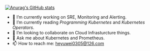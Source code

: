 [![Anurag's GitHub stats](https://github-readme-stats.vercel.app/api?username=heisaman&count_private=true&theme=monokai&show_icons=true)](https://github.com/anuraghazra/github-readme-stats)

- 🔭 I’m currently working on SRE, Monitoring and Alerting.
- 🌱 I’m currently reading *Programming Kubernetes* and *Kubernetes Operators*.
- 👯 I’m looking to collaborate on Cloud Infrasturcture things.
- 💬 Ask me about Kubernetes and Prometheus.
- 📫 How to reach me: heyuwei0305@126.com

<!--
**heisaman/heisaman** is a ✨ _special_ ✨ repository because its `README.md` (this file) appears on your GitHub profile.

Here are some ideas to get you started:

- 🔭 I’m currently working on ...
- 🌱 I’m currently learning ...
- 👯 I’m looking to collaborate on ...
- 🤔 I’m looking for help with ...
- 💬 Ask me about ...
- 📫 How to reach me: ...
- 😄 Pronouns: ...
- ⚡ Fun fact: ...

[![Top Langs](https://github-readme-stats.vercel.app/api/top-langs/?username=heisaman&count_private=true&theme=monokai&show_icons=true&hide=javascript,html)](https://github.com/anuraghazra/github-readme-stats)
-->
